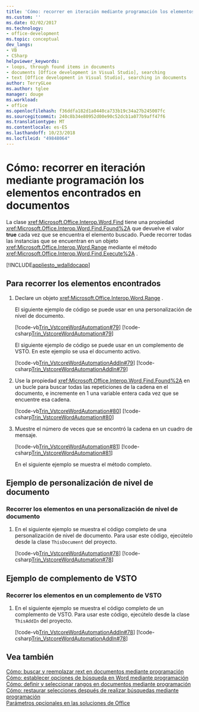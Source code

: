```yaml
---
title: 'Cómo: recorrer en iteración mediante programación los elementos encontrados en documentos'
ms.custom: ''
ms.date: 02/02/2017
ms.technology:
- office-development
ms.topic: conceptual
dev_langs:
- VB
- CSharp
helpviewer_keywords:
- loops, through found items in documents
- documents [Office development in Visual Studio], searching
- text [Office development in Visual Studio], searching in documents
author: TerryGLee
ms.author: tglee
manager: douge
ms.workload:
- office
ms.openlocfilehash: f36ddfa182d1a0440ca733b19c34a27b245007fc
ms.sourcegitcommit: 240c8b34e80952d00e90c52dcb1a077b9aff47f6
ms.translationtype: MT
ms.contentlocale: es-ES
ms.lasthandoff: 10/23/2018
ms.locfileid: "49848064"
---
```

# <a name="how-to-programmatically-loop-through-found-items-in-documents"></a>Cómo: recorrer en iteración mediante programación los elementos encontrados en documentos
  La clase <xref:Microsoft.Office.Interop.Word.Find> tiene una propiedad <xref:Microsoft.Office.Interop.Word.Find.Found%2A> que devuelve el valor **true** cada vez que se encuentra el elemento buscado. Puede recorrer todas las instancias que se encuentran en un objeto <xref:Microsoft.Office.Interop.Word.Range> mediante el método <xref:Microsoft.Office.Interop.Word.Find.Execute%2A> .  
  
 [!INCLUDE[appliesto_wdalldocapp](../vsto/includes/appliesto-wdalldocapp-md.md)]  
  
## <a name="to-loop-through-found-items"></a>Para recorrer los elementos encontrados  
  
1. Declare un objeto <xref:Microsoft.Office.Interop.Word.Range> .  
  
    El siguiente ejemplo de código se puede usar en una personalización de nivel de documento.  
  
    [!code-vb[Trin_VstcoreWordAutomation#79](../vsto/codesnippet/VisualBasic/Trin_VstcoreWordAutomationVB/ThisDocument.vb#79)]
    [!code-csharp[Trin_VstcoreWordAutomation#79](../vsto/codesnippet/CSharp/Trin_VstcoreWordAutomationCS/ThisDocument.cs#79)]  
  
    El siguiente ejemplo de código se puede usar en un complemento de VSTO. En este ejemplo se usa el documento activo.  
  
    [!code-vb[Trin_VstcoreWordAutomationAddIn#79](../vsto/codesnippet/VisualBasic/Trin_VstcoreWordAutomationAddIn/ThisAddIn.vb#79)]
    [!code-csharp[Trin_VstcoreWordAutomationAddIn#79](../vsto/codesnippet/CSharp/Trin_VstcoreWordAutomationAddIn/ThisAddIn.cs#79)]  
  
2. Use la propiedad <xref:Microsoft.Office.Interop.Word.Find.Found%2A> en un bucle para buscar todas las repeticiones de la cadena en el documento, e incremente en 1 una variable entera cada vez que se encuentre esa cadena.  
  
    [!code-vb[Trin_VstcoreWordAutomation#80](../vsto/codesnippet/VisualBasic/Trin_VstcoreWordAutomationVB/ThisDocument.vb#80)]
    [!code-csharp[Trin_VstcoreWordAutomation#80](../vsto/codesnippet/CSharp/Trin_VstcoreWordAutomationCS/ThisDocument.cs#80)]  
  
3. Muestre el número de veces que se encontró la cadena en un cuadro de mensaje.  
  
    [!code-vb[Trin_VstcoreWordAutomation#81](../vsto/codesnippet/VisualBasic/Trin_VstcoreWordAutomationVB/ThisDocument.vb#81)]
    [!code-csharp[Trin_VstcoreWordAutomation#81](../vsto/codesnippet/CSharp/Trin_VstcoreWordAutomationCS/ThisDocument.cs#81)]  
  
   En el siguiente ejemplo se muestra el método completo.  
  
## <a name="document-level-customization-example"></a>Ejemplo de personalización de nivel de documento  
  
### <a name="to-loop-through-items-in-a-document-level-customization"></a>Recorrer los elementos en una personalización de nivel de documento  
  
1.  En el siguiente ejemplo se muestra el código completo de una personalización de nivel de documento. Para usar este código, ejecútelo desde la clase `ThisDocument` del proyecto.  
  
     [!code-vb[Trin_VstcoreWordAutomation#78](../vsto/codesnippet/VisualBasic/Trin_VstcoreWordAutomationVB/ThisDocument.vb#78)]
     [!code-csharp[Trin_VstcoreWordAutomation#78](../vsto/codesnippet/CSharp/Trin_VstcoreWordAutomationCS/ThisDocument.cs#78)]  
  
## <a name="vsto-add-in-example"></a>Ejemplo de complemento de VSTO  
  
### <a name="to-loop-through-items-in-a-vsto-add-in"></a>Recorrer los elementos en un complemento de VSTO  
  
1.  En el siguiente ejemplo se muestra el código completo de un complemento de VSTO. Para usar este código, ejecútelo desde la clase `ThisAddIn` del proyecto.  
  
     [!code-vb[Trin_VstcoreWordAutomationAddIn#78](../vsto/codesnippet/VisualBasic/Trin_VstcoreWordAutomationAddIn/ThisAddIn.vb#78)]
     [!code-csharp[Trin_VstcoreWordAutomationAddIn#78](../vsto/codesnippet/CSharp/Trin_VstcoreWordAutomationAddIn/ThisAddIn.cs#78)]  
  
## <a name="see-also"></a>Vea también  
 [Cómo: buscar y reemplazar rext en documentos mediante programación](../vsto/how-to-programmatically-search-for-and-replace-text-in-documents.md)   
 [Cómo: establecer opciones de búsqueda en Word mediante programación](../vsto/how-to-programmatically-set-search-options-in-word.md)   
 [Cómo: definir y seleccionar rangos en documentos mediante programación](../vsto/how-to-programmatically-define-and-select-ranges-in-documents.md)   
 [Cómo: restaurar selecciones después de realizar búsquedas mediante programación](../vsto/how-to-programmatically-restore-selections-after-searches.md)   
 [Parámetros opcionales en las soluciones de Office](../vsto/optional-parameters-in-office-solutions.md)  
  
  